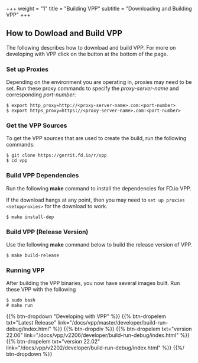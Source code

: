 +++
weight = "1"
title = "Building VPP"
subtitle = "Downloading and Building VPP"
+++

## How to Dowload and Build VPP

The following describes how to download and build VPP. For more on developing with
VPP click on the button at the bottom of the page.

### Set up Proxies

Depending on the environment you are operating in, proxies may need to be set. 
Run these proxy commands to specify the *proxy-server-name* and corresponding *port-number*:

``` console
$ export http_proxy=http://<proxy-server-name>.com:<port-number>
$ export https_proxy=https://<proxy-server-name>.com:<port-number>
```

### Get the VPP Sources

To get the VPP sources that are used to create the build, run the following commands:

``` console
$ git clone https://gerrit.fd.io/r/vpp
$ cd vpp
```

### Build VPP Dependencies

Run the following **make** command to install the dependencies for FD.io VPP. 

If the download hangs at any point, then you may need to 
`set up proxies <setupproxies>` for the download to work.

``` console
$ make install-dep
```

### Build VPP (Release Version)

Use the following **make** command below to build the release version of VPP.

``` console
$ make build-release
```

### Running VPP

After building the VPP binaries, you now have several images built. Run these VPP
with the following

``` console
$ sudo bash
# make run
```

{{% btn-dropdown "Developing with VPP" %}}
{{% btn-dropelem txt="Latest Release" link="/docs/vpp/master/developer/build-run-debug/index.html" %}}
{{% btn-dropdiv %}}
{{% btn-dropelem txt="version 22.06" link="/docs/vpp/v2206/developer/build-run-debug/index.html" %}}
{{% btn-dropelem txt="version 22.02" link="/docs/vpp/v2202/developer/build-run-debug/index.html" %}}
{{%/ btn-dropdown %}}

